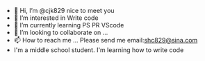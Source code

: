 - 👋 Hi, I’m @cjk829 nice to  meet you
- 👀 I’m interested in Write code
- 🌱 I’m currently learning PS PR  VScode 
- 💞️ I’m looking to collaborate on ...
- 📫 How to reach me ...  Please send me email:shc829@sina.com
- I'm a middle school student. I'm learning how to write code 
<!---
cjk829/cjk829 is a ✨ special ✨ repository because its `README.md` (this file) appears on your GitHub profile.
You can click the Preview link to take a look at your changes.
--->
